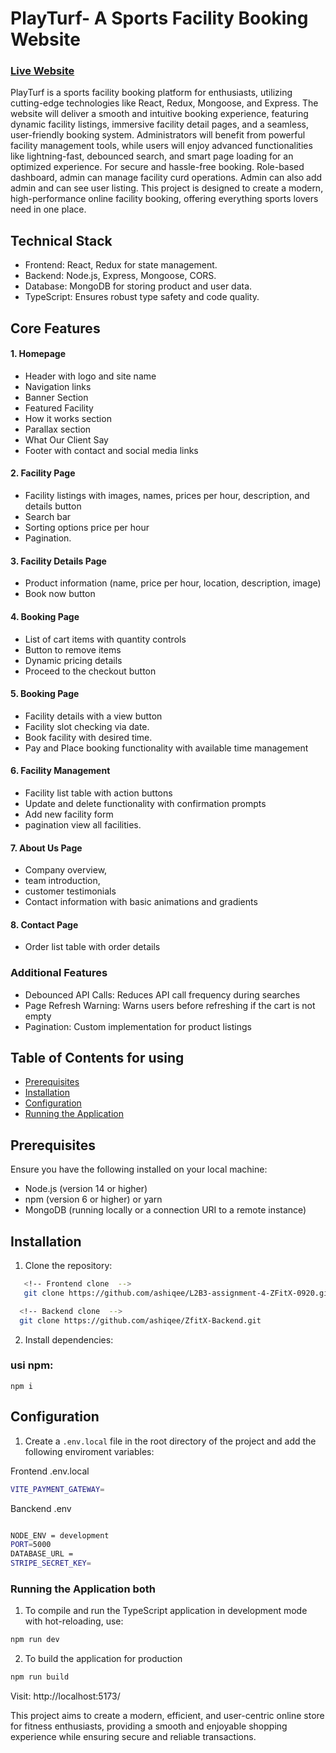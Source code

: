 # PlayTurf- A Sports Facility Booking Website
###   [Live Website](https://playturf.netlify.app)
<!--
### **Submission : (Please check my submissions:)**

- Frontend Live Link: [Live Website](https://fitflex-equipment-selling.netlify.app)
- Backend Live Link: [Backend Link](https://fit-flex-server-ochre.vercel.app/)
- GitHub Repository URL (Frontend): https://github.com/ashiqee/L2B3-assignment-4-ZFitX-0920
- GitHub Repository URL (Backend): https://github.com/ashiqee/ZfitX-Backend
-->

PlayTurf is a sports facility booking platform for enthusiasts, utilizing cutting-edge technologies like React, Redux, Mongoose, and Express. The website will deliver a smooth and intuitive booking experience, featuring dynamic facility listings, immersive facility detail pages, and a seamless, user-friendly booking system. Administrators will benefit from powerful facility management tools, while users will enjoy advanced functionalities like lightning-fast, debounced search, and smart page loading for an optimized experience. For secure and hassle-free booking. Role-based dashboard, admin can manage facility curd operations. Admin can also add admin and can see user listing. This project is designed to create a modern, high-performance online facility booking, offering everything sports lovers need in one place.

## Technical Stack
- Frontend: React, Redux for state management.
- Backend: Node.js, Express, Mongoose, CORS.
- Database: MongoDB for storing product and user data.
- TypeScript: Ensures robust type safety and code quality.

## Core Features
#### 1. Homepage
- Header with logo and site name
- Navigation links
- Banner Section
- Featured Facility
- How it works section
- Parallax section
- What Our Client Say
- Footer with contact and social media links

#### 2. Facility Page

- Facility listings with images, names, prices per hour, description, and details button
- Search bar
- Sorting options price per hour
- Pagination. 


#### 3. Facility Details Page

- Product information (name, price per hour, location, description, image)
- Book now button


#### 4. Booking Page
- List of cart items with quantity controls
- Button to remove items
- Dynamic pricing details
- Proceed to the checkout button

#### 5. Booking Page
- Facility details with a view button
- Facility slot checking via date.
- Book facility with desired time.
- Pay and Place booking functionality with available time management

#### 6. Facility Management
- Facility list table with action buttons
- Update and delete functionality with confirmation prompts
- Add new facility form
- pagination view all facilities.

#### 7. About Us Page
- Company overview, 
- team introduction,
- customer testimonials
- Contact information with basic animations and gradients


#### 8. Contact Page
 - Order list table with order details
 

### Additional Features
- Debounced API Calls: Reduces API call frequency during searches
- Page Refresh Warning: Warns users before refreshing if the cart is not empty
- Pagination: Custom implementation for product listings


## Table of Contents for using

- [Prerequisites](#prerequisites)
- [Installation](#installation)
- [Configuration](#configuration)
- [Running the Application](#running-the-application)


## Prerequisites

Ensure you have the following installed on your local machine:

- Node.js (version 14 or higher)
- npm (version 6 or higher) or yarn
- MongoDB (running locally or a connection URI to a remote instance)

## Installation

1. Clone the repository:

```bash
   <!-- Frontend clone  -->
   git clone https://github.com/ashiqee/L2B3-assignment-4-ZFitX-0920.git
```

 ```bash
   <!-- Backend clone  -->
   git clone https://github.com/ashiqee/ZfitX-Backend.git
```


2. Install dependencies:

### usi npm:

```tsc
npm i
```

## Configuration

1. Create a `.env.local` file in the root directory of the project and add the following enviroment variables:


Frontend .env.local
```bash
VITE_PAYMENT_GATEWAY=
```

Banckend .env
```bash

NODE_ENV = development
PORT=5000
DATABASE_URL = 
STRIPE_SECRET_KEY=
```

### Running the Application both

1. To compile and run the TypeScript application in development mode with hot-reloading, use:

```bash
npm run dev
```

2. To build the application for production

```bash
npm run build
```

Visit: http://localhost:5173/

This project aims to create a modern, efficient, and user-centric online store for fitness enthusiasts, providing a smooth and enjoyable shopping experience while ensuring secure and reliable transactions.
